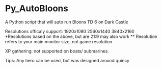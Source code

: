 # Py_AutoBloons
A Python script that will auto run Bloons TD 6 on Dark Castle


Resolutions officaly support:
1920x1080
2560x1440
3840x2160
*Resolutions based on the above, but are 21:9 may also work
** Resolution refers to your main monitor size, not game resolution


XP gathering:
not supported on boats/ submarines.



Tips:
Any hero can be used, but was designed around quincy

